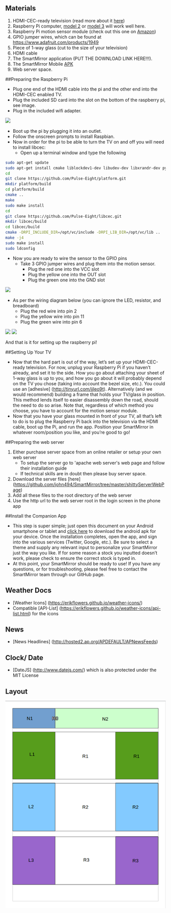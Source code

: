 ## Materials

1. HDMI-CEC-ready television (read more about it [here](http://www.howtogeek.com/207186/how-to-enable-hdmi-cec-on-your-tv-and-why-you-should))
2. Raspberry Pi computer, [model 2](https://www.adafruit.com/products/2380) or [model 3](https://www.adafruit.com/products/3058) will work well here.
3. Raspberry Pi motion sensor module (check out this one on [Amazon](https://www.amazon.com/dp/B00M1H7KBW/ref=asc_df_B00M1H7KBW4658951?smid=A1FGA0O3ZR5NRK&tag=shopz0d-20&ascsubtag=shopzilla_mp_1214-20;14813168609710505000010080301008005&linkCode=df0&creative=395105&creativeASIN=B00M1H7KBW))
4. GPIO jumper wires, which can be found at https://www.adafruit.com/products/1949 
5. Piece of 1-way glass (cut to the size of your television)
6. HDMI cable
7. The SmartMirror application (PUT THE DOWNLOAD LINK HERE!!!).
8. The SmartMirror Mobile [APK](https://github.com/john494/SmartMirror/tree/master/appApk)
9. Web server space.

##Preparing the Raspberry Pi

* Plug one end of the HDMI cable into the pi and the other end into the HDMI-CEC enabled TV.
* Plug the included SD card into the slot on the bottom of the raspberry pi, see image.
* Plug in the included wifi adapter.

<img src="http://core0.staticworld.net/images/article/2014/08/raspberry-pi-b-microsd-photo-100409820-orig.jpg" width="300">

* Boot up the pi by plugging it into an outlet.
* Follow the onscreen prompts to install Raspbian.
* Now in order for the pi to be able to turn the TV on and off you will need to install libcec:
    * Open up a terminal window and type the following
```sh
sudo apt-get update
sudo apt-get install cmake liblockdev1-dev libudev-dev libxrandr-dev python-dev swig git
cd
git clone https://github.com/Pulse-Eight/platform.git
mkdir platform/build
cd platform/build
cmake ..
make
sudo make install
cd
git clone https://github.com/Pulse-Eight/libcec.git
mkdir libcec/build
cd libcec/build
cmake -DRPI_INCLUDE_DIR=/opt/vc/include -DRPI_LIB_DIR=/opt/vc/lib ..
make -j4
sudo make install
sudo ldconfig
```

* Now you are ready to wire the sensor to the GPIO pins
    * Take 3 GPIO jumper wires and plug them into the motion sensor.
        * Plug the red one into the VCC slot
        * Plug the yellow one into the OUT slot                                                                                            
        * Plug the green one into the GND slot

<img src="https://images-na.ssl-images-amazon.com/images/I/51kc6K4e4mL._SY355_.jpg" width="400"> 

* As per the wiring diagram below (you can ignore the LED, resistor, and breadboard)
    * Plug the red wire into pin 2
    * Plug the yellow wire into pin 11
    * Plug the green wire into pin 6

<img src="https://301o583r8shhildde3s0vcnh-wpengine.netdna-ssl.com/wp-content/uploads/2015/04/PIRconn1.jpg" width="300"> 
<img src="https://301o583r8shhildde3s0vcnh-wpengine.netdna-ssl.com/wp-content/uploads/2015/04/Raspberry-Pi-GPIO-compressed.jpg" width="500"> 

And that is it for setting up the raspberry pi!

##Setting Up Your TV

* Now that the hard part is out of the way, let’s set up your HDMI-CEC-ready television. For now, unplug your Raspberry Pi if you haven’t already, and set it to the side. How you go about attaching your sheet of 1-way glass is up to you, and how you go about it will probably depend on the TV you chose (taking into account the bezel size, etc.). You could use an [adhesive] (http://tinyurl.com/jjleo9t). Alternatively (and we would recommend) building a frame that holds your TV/glass in position. This method lends itself to easier disassembly down the road, should the need to do so arise. Note that, regardless of which method you choose, you have to account for the motion sensor module.
* Now that you have your glass mounted in front of your TV, all that’s left to do is to plug the Raspberry Pi back into the television via the HDMI cable, boot up the Pi, and run the app. Position your SmartMirror in whatever room/position you like, and you’re good to go!

##Preparing the web server

1. Either purchase server space from an online retailer or setup your own web server
     * To setup the server go to 'apache web server's web page and follow their installation guide
     * If technical skills are in doubt then please buy server space.
2. Download the server files [here] (https://github.com/john494/SmartMirror/tree/master/shittyServerWebPage)
3. Add all these files to the root directory of the web server
4. Use the http url to the web server root in the login screen in the phone app


##Install the Companion App

* This step is super simple; just open this document on your Android smartphone or tablet and [click here](https://github.com/john494/SmartMirror/tree/master/appApk) to download the android apk for your device. Once the installation completes, open the app, and sign into the various services (Twitter, Google, etc.). Be sure to select a theme and supply any relevant input to personalize your SmartMirror just the way you like.  If for some reason a stock you inputted doesn’t work, please check to ensure the correct stock is typed in.
* At this point, your SmartMirror should be ready to use! If you have any questions, or for troubleshooting, please feel free to contact the SmartMirror team through our GitHub page.


## Weather Docs
- [Weather Icons] (https://erikflowers.github.io/weather-icons/)
- Compatible [API-List] (https://erikflowers.github.io/weather-icons/api-list.html) for the icons

## News
- [News Headlines] (http://hosted2.ap.org/APDEFAULT/APNewsFeeds)

## Clock/ Date
- [DateJS] (http://www.datejs.com/) which is also protected under the MIT License

## Layout
![UI Layout](/UI/img/layout.png)
